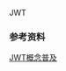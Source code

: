 JWT

### 参考资料

[JWT概念普及](https://mp.weixin.qq.com/s?__biz=MzI3MDUwOTMxNg==&mid=2247483918&idx=2&sn=b56a754697a806547273c0bdacd8fc52&chksm=eaceb665ddb93f73bddaceffce8ee4aa577672dfe3614164c6665b255ce2958c3d4bea996f88&scene=21#wechat_redirect)